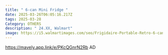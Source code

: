 ```yaml
---
title: " 6-can Mini Fridge "
date: 2025-03-26T06:05:16.217Z
tags: 2025-03-28
Category: OTHERS
description: " 24.XX, Walmart"
image: https://i5.walmartimages.com/seo/Frigidaire-Portable-Retro-6-can-Mini-Fridge-EFMIS129-Red_7aa80f42-4da3-4643-8394-6888041b2157.b92f3ee0748dc349adc2e76125febc90.jpeg?odnHeight=2000&odnWidth=2000&odnBg=FFFFFF
---
```

https://mavely.app.link/e/PKcQGnrN2Rb   AD